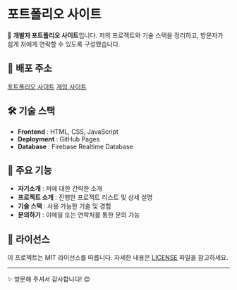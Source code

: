# 포트폴리오 사이트

🚀 **개발자 포트폴리오 사이트**입니다. 저의 프로젝트와 기술 스택을 정리하고, 방문자가 쉽게 저에게 연락할 수 있도록 구성했습니다.

## 🔗 배포 주소
[포트폴리오 사이트](https://eichi2514.github.io/)
[게임 사이트](https://eichi2514.github.io/ascentlime/main/main)

## 🛠 기술 스택
- **Frontend** : HTML, CSS, JavaScript
- **Deployment** : GitHub Pages
- **Database** : Firebase Realtime Database

## 📌 주요 기능
- **자기소개** : 저에 대한 간략한 소개
- **프로젝트 소개** : 진행한 프로젝트 리스트 및 상세 설명
- **기술 스택** : 사용 가능한 기술 및 경험
- **문의하기** : 이메일 또는 연락처를 통한 문의 가능

## 📜 라이선스
이 프로젝트는 MIT 라이선스를 따릅니다. 자세한 내용은 [LICENSE](LICENSE) 파일을 참고하세요.

---
✨ 방문해 주셔서 감사합니다! 😊
